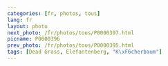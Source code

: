 ```yaml
---
categories: [fr, photos, tous]
lang: fr
layout: photo
next_photo: /fr/photos/tous/P0000397.html
picname: P0000396
prev_photo: /fr/photos/tous/P0000395.html
tags: [Dead Grass, Elefantenberg, "K\xF6cherbaum"]
---
```

